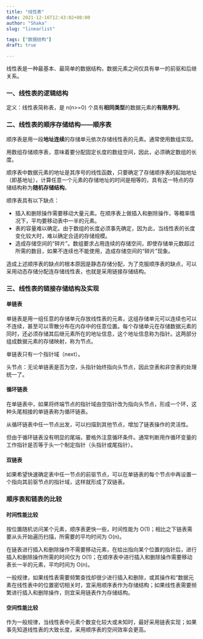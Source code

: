 ```yaml
---
title: "线性表"
date: 2021-12-16T12:43:02+08:00
author: "Shaka"
slug: "linearlist"

tags: ["数据结构"]
draft: true

---
```


线性表是一种最基本、最简单的数据结构，数据元素之间仅具有单一的前驱和后继关系。

### 一、线性表的逻辑结构

定义：线性表简称表，是 n(n>=0) 个具有**相同类型**的数据元素的**有限序列**。

### 二、线性表的顺序存储结构——顺序表

顺序表是用一段**地址连续**的存储单元依次存储线性表的元素。通常使用数组实现。

用数组存储顺序表，意味着要分配固定长度的数组空间，因此，必须确定数组的长度。

顺序表中数据元素的地址是其序号的线性函数，只要确定了存储顺序表的起始地址（即基地址），计算任意一个元素的存储地址的时间是相等的，具有这一特点的存储结构称为**随机存储结构**。

顺序表具有以下缺点：
- 插入和删除操作需要移动大量元素。在顺序表上做插入和删除操作，等概率情况下，平均要移动表中一半的元素。
- 表的容量难以确定。由于数组的长度必须事先确定，因为此，当线性表的长度变化较大时，难以确定合适的存储规模。
- 造成存储空间的“碎片”。数组要求占用连续的存储空间，即使存储单元数超过所需的数目，如果不连续也不能使用，造成存储空间的“碎片”现象。

造成上述顺序表的缺点的根本原因是静态存储分配，为了克服顺序表的缺点，可以采用动态存储分配连存储线性表，也就是采用链接存储结构。

### 三、线性表的链接存储结构及实现

#### 单链表 

单链表是用一组任意的存储单元存放线性表的元素，这组存储单元可以连续也可以不连续，甚至可以零散分布在内存中的任意位置。每个存储单元在存储数据元素的同时，还必须存储其后继元素所在的地址信息，这个地址信息称为指针。这两部分组成数据元素的存储映射，称为节点。

单链表只有一个指针域（next）。

头节点：无论单链表是否为空，头指针始终指向头节点，因此空表和非空表的处理统一了。

#### 循环链表

在单链表中，如果将终端节点的指针域由空指针改为指向头节点，形成一个环，这种头尾相接的单链表称为循环链表。

从循环链表中任一节点出发，可以扫描到其他节点，增加了链表操作的灵活性。

但由于循环链表没有明显的尾端，要格外注意循环条件。通常判断用作循环变量的工作指针是否等于头一个制定指针（头指针或尾指针）。 

#### 双链表

如果希望快速确定表中任一节点的前驱节点，可以在单链表的每个节点中再设置一个指向其前驱节点的指针域，这样就形成了双链表。

### 顺序表和链表的比较

#### 时间性能比较

按位置随机访问某个元素，顺序表更快一些，时间性能为 O(1)；相比之下链表需要从头开始遍历扫描，所需要的平均时间为 O(n)。

在链表进行插入和删除操作不需要移动元素，在给出指向某个位置的指针后，进行插入和删除操作所需的时间仅为 O(1)；在顺序表中进行插入和删除操作需要移动表长一半的元素，平均时间为 O(n)。

一般规律，如果线性表需要频繁查找却很少进行插入和删除，或其操作和“数据元素在线性表中的位置密切相关时，宜采用顺序表作为存储结构；如果线性表需要频繁进行插入和删除操作，则宜采用链表作为存储结构。

#### 空间性能比较

作为一般规律，当线性表中元素个数变化较大或未知时，最好采用链表实现；如果事先知道线性表的大致长度，采用顺序表的空间效率会更高。


